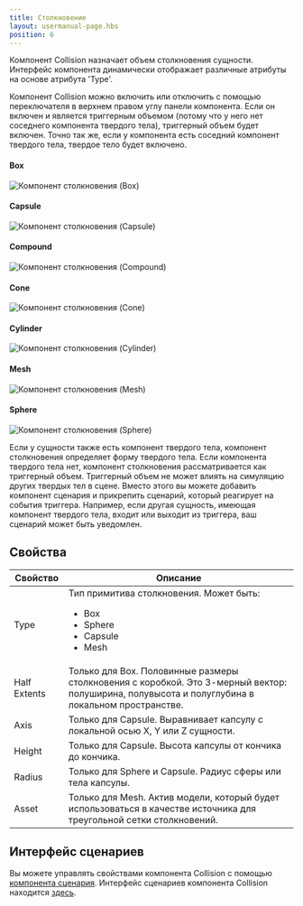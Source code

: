 ```yaml
---
title: Столкновение
layout: usermanual-page.hbs
position: 6
---
```


Компонент Collision назначает объем столкновения сущности. Интерфейс компонента динамически отображает различные атрибуты на основе атрибута 'Type'.

Компонент Collision можно включить или отключить с помощью переключателя в верхнем правом углу панели компонента. Если он включен и является триггерным объемом (потому что у него нет соседнего компонента твердого тела), триггерный объем будет включен. Точно так же, если у компонента есть соседний компонент твердого тела, твердое тело будет включено.

#### Box
![Компонент столкновения (Box)][1]
#### Capsule
![Компонент столкновения (Capsule)][2]
#### Compound
![Компонент столкновения (Compound)][3]
#### Cone
![Компонент столкновения (Cone)][4]
#### Cylinder
![Компонент столкновения (Cylinder)][5]
#### Mesh
![Компонент столкновения (Mesh)][6]
#### Sphere
![Компонент столкновения (Sphere)][7]

Если у сущности также есть компонент твердого тела, компонент столкновения определяет форму твердого тела. Если компонента твердого тела нет, компонент столкновения рассматривается как триггерный объем. Триггерный объем не может влиять на симуляцию других твердых тел в сцене. Вместо этого вы можете добавить компонент сценария и прикрепить сценарий, который реагирует на события триггера. Например, если другая сущность, имеющая компонент твердого тела, входит или выходит из триггера, ваш сценарий может быть уведомлен.

## Свойства

| Свойство     | Описание |
|--------------|-------------|
| Type         | Тип примитива столкновения. Может быть:<ul><li>Box</li><li>Sphere</li><li>Capsule</li><li>Mesh</li></ul> |
| Half Extents | Только для Box. Половинные размеры столкновения с коробкой. Это 3-мерный вектор: полуширина, полувысота и полуглубина в локальном пространстве. |
| Axis         | Только для Capsule. Выравнивает капсулу с локальной осью X, Y или Z сущности. |
| Height       | Только для Capsule. Высота капсулы от кончика до кончика. |
| Radius       | Только для Sphere и Capsule. Радиус сферы или тела капсулы. |
| Asset        | Только для Mesh. Актив модели, который будет использоваться в качестве источника для треугольной сетки столкновений. |

## Интерфейс сценариев

Вы можете управлять свойствами компонента Collision с помощью [компонента сценария][8]. Интерфейс сценариев компонента Collision находится [здесь][9].

[1]: /images/user-manual/scenes/components/component-collision-box.png
[2]: /images/user-manual/scenes/components/component-collision-capsule.png
[3]: /images/user-manual/scenes/components/component-collision-compound.png
[4]: /images/user-manual/scenes/components/component-collision-cone.png
[5]: /images/user-manual/scenes/components/component-collision-cylinder.png
[6]: /images/user-manual/scenes/components/component-collision-mesh.png
[7]: /images/user-manual/scenes/components/component-collision-sphere.png
[8]: /user-manual/packs/components/script
[9]: /api/pc.CollisionComponent.html
